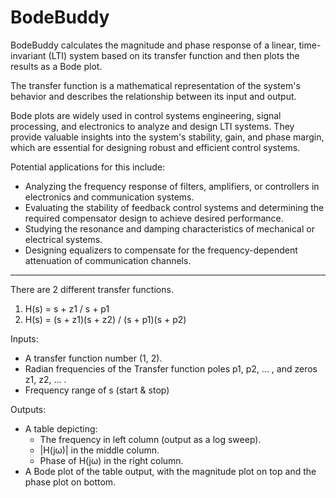 # BodeBuddy

BodeBuddy calculates the magnitude and phase response of a linear, time-invariant (LTI) system
based on its transfer function and then plots the results as a Bode plot.

The transfer function is a mathematical representation of the system's behavior and describes the relationship between its input and output.

Bode plots are widely used in control systems engineering, signal processing, and electronics to analyze and design LTI systems. They provide valuable insights into the system's stability, gain, and phase margin, which are essential for designing robust and efficient control systems.

Potential applications for this include:

- Analyzing the frequency response of filters, amplifiers, or controllers in electronics and communication systems.
- Evaluating the stability of feedback control systems and determining the required compensator design to achieve desired performance.
- Studying the resonance and damping characteristics of mechanical or electrical systems.
- Designing equalizers to compensate for the frequency-dependent attenuation of communication channels.

---

There are 2 different transfer functions.

1. H(s) = s + z1 / s + p1
2. H(s) = (s + z1)(s + z2) / (s + p1)(s + p2)

Inputs:

- A transfer function number (1, 2).
- Radian frequencies of the Transfer function poles p1, p2, ... , and zeros z1, z2, ... .
- Frequency range of s (start & stop)

Outputs:

- A table depicting:
  - The frequency in left column (output as a log sweep).
  - |H(jω)| in the middle column.
  - Phase of H(jω) in the right column.
- A Bode plot of the table output, with the magnitude plot on top and the phase plot on bottom.
